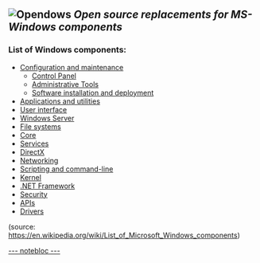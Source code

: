 ![Opendows](http://www.forart.it/progetti/Opendows/logo.png)
*Open source replacements for MS-Windows components*
---
### List of Windows components:
- [Configuration and maintenance](conf_&_mant.md)
  - [Control Panel](conf_&_mant.md#control-panel)
  - [Administrative Tools](conf_&_mant.md#administrative-tools)
  - [Software installation and deployment](conf_&_mant.md#software-installation-and-deployment)
- [Applications and utilities](app&utils.md)
- [User interface](UserGUI.md)
- [Windows Server]()
- [File systems]()
- [Core]()
- [Services]()
- [DirectX]()
- [Networking]()
- [Scripting and command-line]()
- [Kernel]()
- [.NET Framework]()
- [Security]()
- [APIs]()
- [Drivers](Drivers.md)

(source: https://en.wikipedia.org/wiki/List_of_Microsoft_Windows_components)


[--- notebloc ---](note.md)
